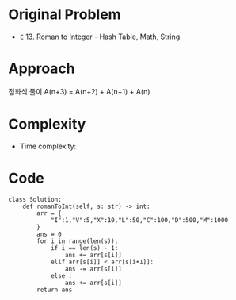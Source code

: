 # Original Problem
<!-- Describe your first thoughts on how to solve this problem. -->
* `E` [13. Roman to Integer](https://leetcode.com/problems/roman-to-integer/description/) - Hash Table, Math, String
  
# Approach
<!-- Describe your approach to solving the problem. -->
점화식 풀이 A(n+3) = A(n+2) + A(n+1) + A(n)
# Complexity
- Time complexity:
<!-- Add your time complexity here, e.g. $$O(n)$$ -->

<!-- Add your space complexity here, e.g. $$O(n)$$ -->

# Code

```python3
class Solution:
    def romanToInt(self, s: str) -> int:
        arr = {
            "I":1,"V":5,"X":10,"L":50,"C":100,"D":500,"M":1000
        }
        ans = 0
        for i in range(len(s)):
            if i == len(s) - 1:
                ans += arr[s[i]]
            elif arr[s[i]] < arr[s[i+1]]:
                ans -= arr[s[i]]
            else :
                ans += arr[s[i]]
        return ans
```
